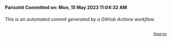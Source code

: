 **Parixshit Committed on: Mon, 15 May 2023 11:04:32 AM** <!-- 59f073e2-5b38-4da0-b248-cc229aff0c17 -->

###### This is an automated commit generated by a GitHub Actions workflow.

<div align="right"><sub><sup><a href="https://github.com/Parixshit/AutoCommit.git">Read me</a></sup></sub></div>
